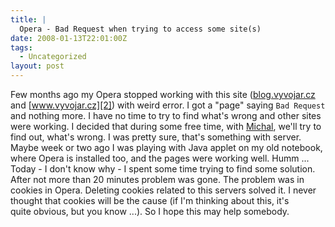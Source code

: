 ```yaml
---
title: |
  Opera - Bad Request when trying to access some site(s)
date: 2008-01-13T22:01:00Z
tags:
  - Uncategorized
layout: post
---
```

Few months ago my Opera stopped working with this site ([blog.vyvojar.cz][1] and [www.vyvojar.cz][2]) with weird error. I got a "page" saying  `Bad Request` and nothing more. I have no time to try to find what's wrong and other sites were working. I decided that during some free time, with [Michal][3], we'll try to find out, what's wrong. I was pretty sure, that's something with server. Maybe week or two ago I was playing with Java applet on my old notebook, where Opera is installed too, and the pages were working well. Humm ... Today - I don't know why - I spent some time trying to find some solution. After not more than 20 minutes problem was gone. The problem was in cookies in Opera. Deleting cookies related to this servers solved it. I never thought that cookies will be the cause (if I'm thinking about this, it's quite obvious, but you know ...). So I hope this may help somebody.

[1]: http://blog.vyvojar.cz
[2]: http://www.vyvojar.cz
[3]: http://blog.vyvojar.cz/michal/